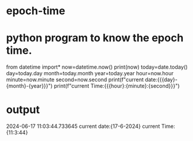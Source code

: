 # epoch-time
# python program to know the epoch time.
from datetime import*
now=datetime.now()
print(now)
today=date.today()
day=today.day
month=today.month
year=today.year
hour=now.hour
minute=now.minute
second=now.second
print(f"current date:{{{day}-{month}-{year}}}")
print(f"current Time:{{{hour}:{minute}:{second}}}")

# output
2024-06-17 11:03:44.733645
current date:{17-6-2024}
current Time:{11:3:44}
